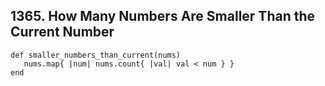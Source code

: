 ## 1365. How Many Numbers Are Smaller Than the Current Number


 ```
 def smaller_numbers_than_current(nums)
    nums.map{ |num| nums.count{ |val| val < num } }
 end
 ```
